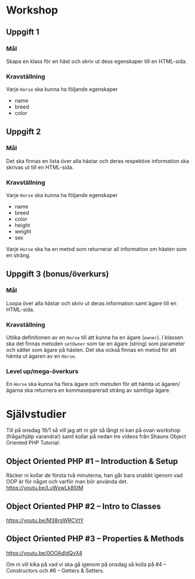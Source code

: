 # Workshop

## Uppgift 1

### Mål

Skapa en klass för en häst och skriv ut dess egenskaper till en HTML-sida.

### Kravställning

Varje `Horse` ska kunna ha följande egenskaper

- name
- breed
- color

## Uppgift 2

### Mål

Det ska finnas en lista över alla hästar och deras respektive information ska skrivas ut till en HTML-sida.

### Kravställning

Varje `Horse` ska kunna ha följande egenskaper

- name
- breed
- color
- height
- weight
- sex

Varje `Horse` ska ha en metod som returnerar all information om hästen som en sträng.

## Uppgift 3 (bonus/överkurs)

### Mål

Loopa över alla hästar och skriv ut deras information samt ägare till en HTML-sida.

### Kravställning

Utöka definitionen av en `Horse` till att kunna ha en ägare (`owner`). I klassen ska det finnas metoden `setOwner` som tar en ägare (string) som parameter och sätter som ägare på hästen.
Det ska också finnas en metod för att hämta ut ägaren av en `Horse`.

### Level up/mega-överkurs

En `Horse` ska kunna ha flera ägare och metoden för att hämta ut ägaren/ägarna ska returnera en kommaseparerad sträng av samtliga ägare.

# Självstudier

Till på onsdag 19/1 så vill jag att ni gör så långt ni kan på ovan workshop (fråga/hjälp varandra!) samt kollar på nedan tre videos från Shauns Object Oriented PHP Tutorial:

## Object Oriented PHP #1 – Introduction & Setup

Räcker ni kollar de första två minuterna, han går bara snabbt igenom vad OOP är för något och varför man bör använda det.
<https://youtu.be/LuWxwLk8StM>

## Object Oriented PHP #2 – Intro to Classes

<https://youtu.be/M38rgWRCVtY>

## Object Oriented PHP #3 – Properties & Methods

<https://youtu.be/0OOAdIdQvX4>

Om ni vill kika på vad vi ska gå igenom på onsdag så kolla på #4 – Constructors och #6 – Getters & Setters.
